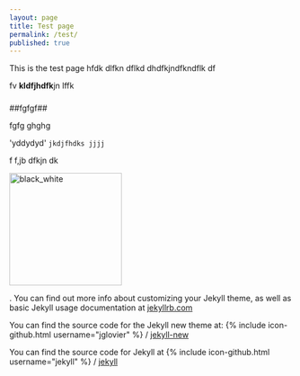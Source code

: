 ```yaml
---
layout: page
title: Test page
permalink: /test/
published: true
---
```


This is the test page hfdk dlfkn dflkd 
 dhdfkjndfkndflk df
 
 fv **kldfjhdfk**jn lffk
 ###
##fgfgf##



fgfg
ghghg


 'yddydyd'   `jkdjfhdks jjjj`
 
 f f,jb dfkjn dk   
 
  <img src="../images/black_white.jpg" alt="black_white" width="200" height="200" />
  
  
 . You can find out more info about customizing your Jekyll theme, as well as basic Jekyll usage documentation at [jekyllrb.com](http://jekyllrb.com/)

You can find the source code for the Jekyll new theme at:
{% include icon-github.html username="jglovier" %} /
[jekyll-new](https://github.com/jglovier/jekyll-new)

You can find the source code for Jekyll at
{% include icon-github.html username="jekyll" %} /
[jekyll](https://github.com/jekyll/jekyll)
